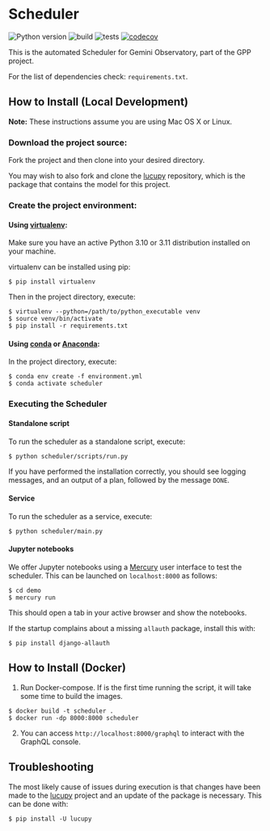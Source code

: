 # Scheduler

![Python version](https://img.shields.io/badge/python-3.10%7C3.11-blue)
![build](https://github.com/gemini-hlsw/Scheduler/actions/workflows/deploy.yml/badge.svg)
![tests](https://github.com/gemini-hlsw/Scheduler/actions/workflows/pytest.yml/badge.svg)
[![codecov](https://codecov.io/gh/gemini-hlsw/scheduler/branch/main/graph/badge.svg?token=15CBFMK3KP)](https://codecov.io/gh/gemini-hlsw/scheduler)

This is the automated Scheduler for Gemini Observatory, part of the GPP project.

For the list of dependencies check: `requirements.txt`.

## How to Install (Local Development)

**Note:** These instructions assume you are using Mac OS X or Linux.

### Download the project source:

Fork the project and then clone into your desired directory.

You may wish to also fork and clone the [lucupy](https://github.com/gemini-hlsw/lucupy) repository, which is the
package that contains the model for this project.

### Create the project environment:

<!--
Add the following line to your `~/.bash_profile` or equivalent:
```shell
$ export PYTHONPATH=$PYTHONPATH:{path-to-project-base}
```
-->

#### Using [virtualenv](https://virtualenv.pypa.io/en/latest/):

Make sure you have an active Python 3.10 or 3.11 distribution installed on your machine.

virtualenv can be installed using pip:
```shell
$ pip install virtualenv
```

Then in the project directory, execute:

```shell
$ virtualenv --python=/path/to/python_executable venv
$ source venv/bin/activate
$ pip install -r requirements.txt
```

#### Using [conda](https://docs.conda.io/projects/conda/en/latest/user-guide/install/index.html) or [Anaconda](https://www.anaconda.com):

In the project directory, execute:

```shell
$ conda env create -f environment.yml
$ conda activate scheduler
```

### Executing the Scheduler

#### Standalone script

To run the scheduler as a standalone script, execute:

```shell
$ python scheduler/scripts/run.py
```

If you have performed the installation correctly, you should see logging messages, and an output of a plan, followed
by the message `DONE`.

#### Service

To run the scheduler as a service, execute:

```shell
$ python scheduler/main.py
```

#### Jupyter notebooks

We offer Jupyter notebooks using a [Mercury](https://github.com/mljar/mercury) user interface to test the scheduler.
This can be launched on `localhost:8000` as follows:

```shell
$ cd demo
$ mercury run
```

This should open a tab in your active browser and show the notebooks.

If the startup complains about a missing `allauth` package, install this with:

```shell
$ pip install django-allauth
```

## How to Install (Docker)

1. Run Docker-compose. If is the first time running the script, it will take some time to
build the images.  
```shell
$ docker build -t scheduler .  
$ docker run -dp 8000:8000 scheduler
```

2. You can access `http://localhost:8000/graphql` to interact with the GraphQL console. 

## Troubleshooting

The most likely cause of issues during execution is that changes have been made to the [lucupy](https://github.com/gemini-hlsw/lucupy)
project and an update of the package is necessary. This can be done with:

```shell
$ pip install -U lucupy
```
